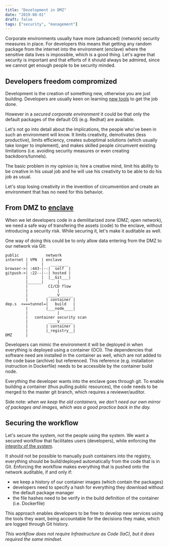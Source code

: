 ```yaml
---
title: "Development in DMZ"
date: "2019-08-01"
draft: false
tags: ["security", "management"]
---
```


Corporate environments usually have more (advanced) (network) security measures in place.
For developers this means that getting any random package from the internet into
the environment (enclave) where the sensitive data lives is impossible,
which is a good thing.
Let's agree that security is important and that efforts of it should always be admired,
since we cannot get enough people to be security minded.

## Developers freedom compromized

Development is the creation of something new,
otherwise you are just building.
Developers are usually keen on learning
[new tools](https://www.stackoverflowbusiness.com/blog/why-developers-want-to-always-be-learning)
to get the job done.

However in a *secured corporate environment* it could be that only the
default packages of the default OS (e.g. Redhat) are available.

Let's not go into detail about the implications,
the people who've been in such an environment will know.
It limits creativity, demotivates (less productive), limits efficiency,
creates suboptimal solutions (which usually take longer to implement),
and makes skilled people circumvent existing limitations
(i.e. avoiding security measures or even creating backdoors/tunnels).

The basic problem in my opinion is;
hire a creative mind,
limit his ability to be creative in his usual job
and he will use his creativity to be able to do his job as usual.

Let's stop losing creativity in the invention of circumvention
and create an environment that has no need for this behavior.

## From DMZ to [enclave](https://en.wikipedia.org/wiki/Network_enclave)

When we let developers code in a demilitarized zone (DMZ; open network),
we need a safe way of transfering the assets (code) to the enclave,
without introducing a security risk.
While securing it, let's make it auditable as well.

One way of doing this could be to only allow data entering from the DMZ
to our network via Git:

```
public            network
internet | VPN  | enclave
         |      |   ________
browser->| :443-|--|  self  |
gitpush->| :22--|--| hosted |
         |      |  |__Git___|
         |______|      |
         |         CI/CD flow
         |             |
         |         ____V______
         |        | container |
dep.s  <===tunnel=|   build   |
         |        |___node____|
         |             |
         |   container security scan
         |         ____V______
         |        | container |
         |        |_registry__|
DMZ      |

```
Developers can mimic the environment it will be deployed in when everything
is deployed using a container (OCI).
The dependencies
that software need are installed in the container as well,
which are not added to the code base (archive) but referenced.
This reference (e.g. installation instruction in Dockerfile)
needs to be accessible by the container build node.

Everything the developer wants into the enclave goes through git.
To enable building a container (thus pulling public resources),
the code needs to be merged to the master git branch,
which requires a reviewer/auditor.

Side note:
*when we keep the old containers,
we don't need our own mirror of packages and images,
which was a good practice back in the day.*

## Securing the workflow

Let's secure the system, not the people using the system.
We want a secured workflow that facilitates users (developers),
while enforcing the
[integrity of the system](https://en.wikipedia.org/wiki/System_integrity).

It should not be possible to manually push containers into the registry,
everything should be build/deployed automatically from the code that is in Git.
Enforcing the workflow makes everything that is pushed onto the network auditable,
if and only if:

- we keep a history of our container images (which contain the packages)
- developers need to specify a hash for everything they download without the default package manager
- the file hashes need to be verify in the build definition of the container (i.e. Dockerfile)

This approach enables developers to be free to develop new services using the tools they want,
being accountable for the decisions they make,
which are logged through Git history.

*This workflow does not require Infrastructure as Code (IaC),
but it does required the same mindset.*



